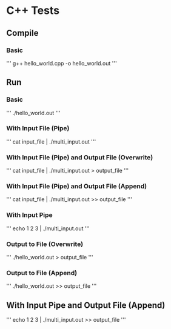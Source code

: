 # C++ Tests

## Compile 
### Basic
'''
g++ hello_world.cpp -o hello_world.out
'''

## Run
### Basic
'''
./hello_world.out
'''

### With Input File (Pipe)
'''
cat input_file | ./multi_input.out
'''

### With Input File (Pipe) and Output File (Overwrite)
'''
cat input_file | ./multi_input.out > output_file
'''

### With Input File (Pipe) and Output File (Append)
'''
cat input_file | ./multi_input.out >> output_file
'''

### With Input Pipe
'''
echo 1 2 3 | ./multi_input.out
'''

### Output to File (Overwrite)
'''
./hello_world.out > output_file
'''

### Output to File (Append)
'''
./hello_world.out >> output_file
'''

## With Input Pipe and Output File (Append)
'''
echo 1 2 3 | ./multi_input.out >> output_file
'''